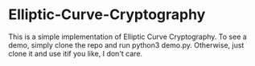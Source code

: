 # Elliptic-Curve-Cryptography

This is a simple implementation of Elliptic Curve Cryptography. To see a demo, simply clone the repo and run python3 demo.py. Otherwise, just clone it and use itif you like, I don't care.

